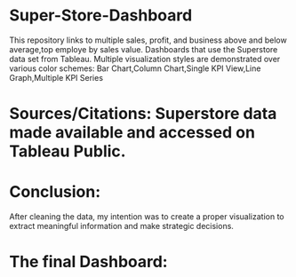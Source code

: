 # Super-Store-Dashboard
This repository links to multiple sales, profit, and business above and below average,top employe by sales value. Dashboards that use the Superstore data set from Tableau. Multiple visualization styles are demonstrated over various color schemes: Bar Chart,Column Chart,Single KPI View,Line Graph,Multiple KPI Series

# Sources/Citations: Superstore data made available and accessed on Tableau Public.

# Conclusion: 
After cleaning the data, my intention was to create a proper visualization to extract meaningful information and make strategic decisions.

# The final Dashboard:
